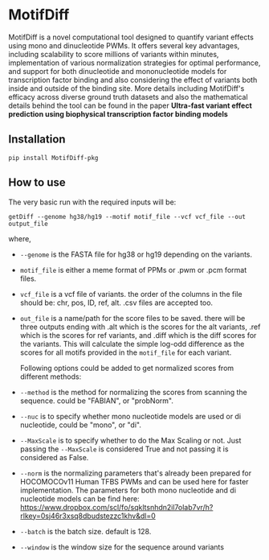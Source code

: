 # MotifDiff
MotifDiff is a novel computational tool designed to quantify variant effects using mono and dinucleotide PWMs. It offers several key advantages, including scalability to score millions of variants within minutes, implementation of various normalization strategies for optimal performance, and support for both dinucleotide and mononucleotide models for transcription factor binding and also considering the effect of variants both inside and outside of the binding site. More details including MotifDiff's efficacy across diverse ground truth datasets and also the mathematical details behind the tool can be found in the paper **Ultra-fast variant effect prediction using biophysical transcription factor binding models**

## Installation
```
pip install MotifDiff-pkg
```
## How to use
The very basic run with the required inputs will be:
```
getDiff --genome hg38/hg19 --motif motif_file --vcf vcf_file --out output_file
```
where,
- ```--genome``` is the FASTA file for hg38 or hg19 depending on the variants.
- ```motif_file```  is either a meme format of PPMs or .pwm or .pcm format files.
- ```vcf_file```  is a vcf file of variants. the order of the columns in the file should be: chr, pos, ID, ref, alt. .csv files are accepted too.
- ```out_file``` is a name/path for the score files to be saved. there will be three outputs ending with .alt which is the scores for the alt variants, .ref which is the scores for ref variants, and .diff which is the diff scores for the variants.
  This will calculate the simple log-odd difference as the scores for all motifs provided in the ```motif_file``` for each variant.

  Following options could be added to get normalized scores from different methods:
- ```--method```  is the method for normalizing the scores from scanning the sequence. could be "FABIAN", or "probNorm".
- ```--nuc```  is to specify whether mono nucleotide models are used or di nucleotide, could be "mono", or "di".
- ```--MaxScale``` is to specify whether to do the Max Scaling or not. Just passing the ```--MaxScale``` is considered True and not passing it is considered as False.
- ```--norm``` is the normalizing parameters that's already been prepared for HOCOMOCOv11 Human TFBS PWMs and can be used here for faster implementation. The parameters for both mono nucleotide and di nucleotide models can be find here: https://www.dropbox.com/scl/fo/sqkltsnhdn2il7olab7vr/h?rlkey=0sj46r3xsq8dbudstezzc1khv&dl=0
- ```--batch``` is the batch size. default is 128.
- ```--window``` is the window size for the sequence around variants
